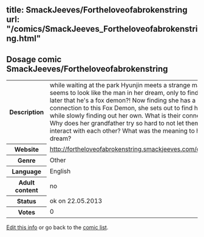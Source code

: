 title: SmackJeeves/Fortheloveofabrokenstring
url: "/comics/SmackJeeves_Fortheloveofabrokenstring.html"
---
Dosage comic SmackJeeves/Fortheloveofabrokenstring
-----------------------------------------

<p id="msg"></p>
<script type="text/javascript">
if (window.location.search === '?edit_info_mail=sent_ok') {
  var elem = document.getElementById("msg");
  elem.innerHTML = 'Edited information sucessfully sent for review, which is usually done daily. Thanks!';
  elem.className = 'ok';
}
</script>
<table class="comicinfo">
<tr>
<th>Description</th><td>while waiting at the park Hyunjin meets a strange man who seems to look like the man in her dream, only to find out later that he's a fox demon?! Now finding she has a connection to this Fox Demon, she sets out to find his story while slowly finding out her own. What is their connection? Why does her grandfather try so hard to not let them interact with each other? What was the meaning to her dream?</td>
</tr>
<tr>
<th>Website</th><td><a href="http://fortheloveofabrokenstring.smackjeeves.com/comics/">http://fortheloveofabrokenstring.smackjeeves.com/comics/</a></td>
</tr>
<tr>
<th>Genre</th><td>Other</td>
</tr>
<tr>
<th>Language</th><td>English</td>
</tr>
<tr>
<th>Adult content</th><td>no</td>
</tr>
<tr>
<th>Status</th><td>ok on 22.05.2013</td>
</tr>
<tr>
<th>Votes</th><td>0</td>
</tr>
</table>

[Edit this info](SmackJeeves_Fortheloveofabrokenstring_edit.html) or go back to the [comic list](../comic-index.html).
